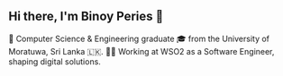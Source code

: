 ## Hi there, I'm Binoy Peries 👋


👋 Computer Science & Engineering graduate 🎓 from the University of Moratuwa, Sri Lanka 🇱🇰.
👨‍💻 Working at WSO2 as a Software Engineer, shaping digital solutions.
 
 
<!--   
[![Binoy's GitHub stats](https://github-readme-stats.vercel.app/api?username=binoyPeries&count_private=true&hide=stars&show_icons=true&theme=dark)](https://github.com/anuraghazra/github-readme-stats)
 [![Top Langs](https://github-readme-stats.vercel.app/api/top-langs/?username=binoyPeries&langs_count=8&layout=compact&&theme=dark&hide=objective-C,swift,scss)](https://github.com/anuraghazra/github-readme-stats) -->
<!-- [![GitHub Streak](https://github-readme-streak-stats.herokuapp.com/?user=binoyPeries&theme=dark)](https://git.io/streak-stats) -->

